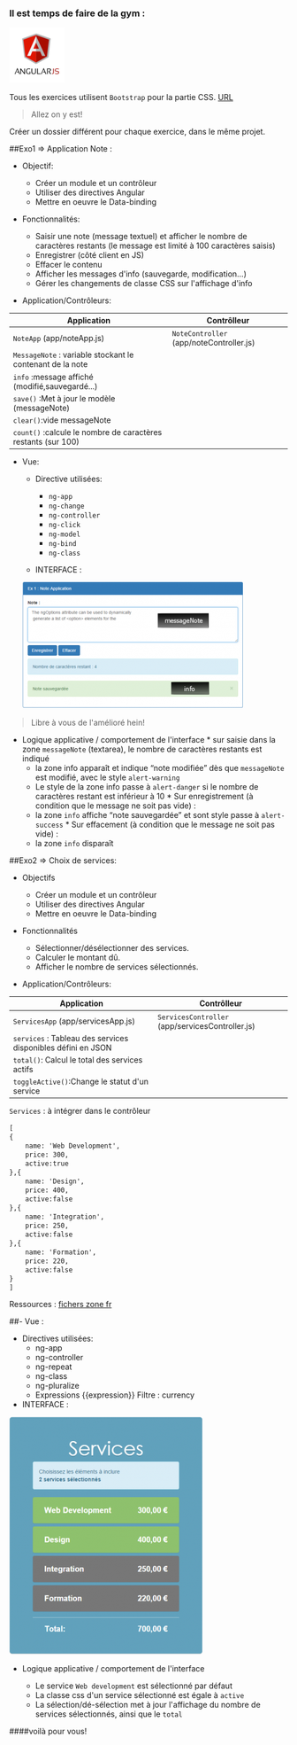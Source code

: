 ### Il est temps de faire de la gym :

![angular](./img/angularjs1.png) 

Tous les exercices utilisent `Bootstrap` pour la partie CSS.
 [URL](https://maxcdn.bootstrapcdn.com/bootstrap/3.3.1/css/bootstrap.min.css)
 
> Allez on y est!

Créer un dossier différent pour chaque exercice, dans le même projet.

##Exo1 => Application Note :
* Objectif:
	* Créer un module et un contrôleur
	* Utiliser des directives Angular
	* Mettre en oeuvre le Data-binding
	
* Fonctionnalités:
	* Saisir une note (message textuel) et afficher le nombre de caractères restants (le message est limité à 100 caractères saisis)
	* Enregistrer (côté client en JS)
	* Effacer le contenu
	* Afficher les messages d'info (sauvegarde, modification…)
	* Gérer les changements de classe CSS sur l'affichage d'info
* Application/Contrôleurs:

Application |  Contrôlleur|
------------| ------------- | 
`NoteApp` (app/noteApp.js)| `NoteController` (app/noteController.js)  | 
| `MessageNote` : variable stockant le contenant de la note   | 
|`info` :message affiché (modifié,sauvegardé...) |
|`save()` :Met à jour le modèle (messageNote) |
|`clear()`:vide messageNote |
|`count()` :calcule le nombre de caractères restants (sur 100) |

* Vue:
	* Directive utilisées:
		* `ng-app`
		* `ng-change`
		* `ng-controller`
		* `ng-click`
		* `ng-model`
		* `ng-bind`
		* `ng-class`
		
	* INTERFACE :
	
	![interface](./img/interface.png)
	
> Libre à vous de l'amélioré hein!
	
   * Logique applicative / comportement de l'interface
   	* sur saisie dans la zone `messageNote` (textarea), le nombre de caractères restants est indiqué
		* la zone info apparaît et indique “note modifiée” dès que `messageNote` est modifié, avec le style `alert-warning`
		*  Le style de la zone info passe à `alert-danger` si le nombre de caractères restant est inférieur à 10
	* Sur enregistrement (à condition que le message ne soit pas vide) :
		* la zone `info` affiche “note sauvegardée” et sont style passe à `alert-success`
	* Sur effacement (à condition que le message ne soit pas vide) :
		* la zone `info` disparaît
	
##Exo2 => Choix de services:
 * Objectifs

	* Créer un module et un contrôleur
	* Utiliser des directives Angular
	* Mettre en oeuvre le Data-binding
- Fonctionnalités

	* Sélectionner/désélectionner des services.
	* Calculer le montant dû.
	* Afficher le nombre de services sélectionnés.
- Application/Contrôleurs:

Application |  Contrôlleur|
------------| ------------- | 
`ServicesApp` (app/servicesApp.js)| `ServicesController` (app/servicesController.js)  | 
| `services` : Tableau des services disponibles défini en JSON| 
|`total()`: Calcul le total des services actifs|
|`toggleActive()`:Change le statut d'un service |

`Services` : à intégrer dans le contrôleur

	[
    {
        name: 'Web Development',
        price: 300,
        active:true
    },{
        name: 'Design',
        price: 400,
        active:false
    },{
        name: 'Integration',
        price: 250,
        active:false
    },{
        name: 'Formation',
        price: 220,
        active:false
    }
	]
Ressources : [fichers zone fr](./fr.zip)

##- Vue :

* Directives utilisées:
	* ng-app
	* ng-controller
	* ng-repeat
	* ng-class
	* ng-pluralize
	* Expressions {{expression}}
Filtre : currency
* INTERFACE :

![interface2](./img/interface2.png)

* Logique applicative / comportement de l'interface

	* Le service `Web development` est sélectionné par défaut
	* La classe css d'un service sélectionné est égale à `active`
	* La sélection/dé-sélection met à jour l'affichage du nombre de services sélectionnés, ainsi que le `total`
 
####voilà pour vous!


